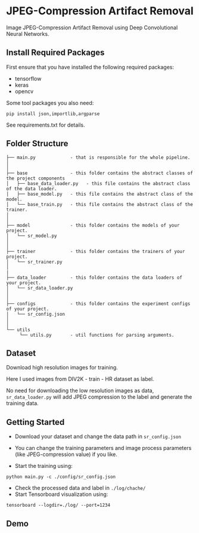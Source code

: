 # JPEG-Compression Artifact Removal

Image JPEG-Compression Artifact Removal using Deep Convolutional Neural Networks.

## Install Required Packages

First ensure that you have installed the following required packages:

- tensorflow
- keras
- opencv

Some tool packages you also need:

```shell
pip install json,importlib,argparse
```

See requirements.txt for details.

## Folder Structure
```
├── main.py             - that is responsible for the whole pipeline.
│
│
├── base                - this folder contains the abstract classes of the project components
│   ├── base_data_loader.py   - this file contains the abstract class of the data loader.
│   ├── base_model.py   - this file contains the abstract class of the model.
│   └── base_train.py   - this file contains the abstract class of the trainer.
│
│
├── model               - this folder contains the models of your project.
│   └── sr_model.py
│
│
├── trainer             - this folder contains the trainers of your project.
│   └── sr_trainer.py
│
|
├── data_loader         - this folder contains the data loaders of your project.
│   └── sr_data_loader.py
│
│
├── configs             - this folder contains the experiment configs of your project.
│   └── sr_config.json
│
│
└── utils
     └── utils.py       - util functions for parsing arguments.
```

## Dataset

Download high resolution images for training. 

Here I used images from DIV2K - train - HR dataset as label.

No need for downloading the low resolution images as data, `sr_data_loader.py` will add JPEG compression to the label and generate the training data. 

## Getting Started

- Download your dataset and change the data path in `sr_config.json`

- You can change the training parameters and image process parameters (like JPEG-compression value) if you like.
- Start the training using:

```shell
python main.py -c ./config/sr_config.json
```

- Check the processed data and label in `./log/chache/`
- Start Tensorboard visualization using:

```shell
tensorboard --logdir=./log/ --port=1234
```

## Demo

